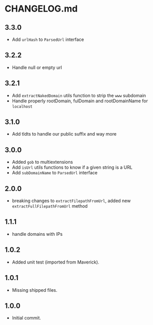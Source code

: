 CHANGELOG.md
============

3.3.0
-----
* Add `urlHash` to `ParsedUrl` interface

3.2.2
-----
* Handle null or empty url

3.2.1
-----
* Add `extractNakedDomain` utils function to strip the `www` subdomain
* Handle properly rootDomain, fulDomain and rootDomainName for `localhost`

3.1.0
-----
* Add tldts to handle our public suffix and way more

3.0.0
------
* Added `gob` to multiextensions
* Add `isUrl` utils functions to know if a given string is a URL
* Add `subDomainName` to `ParsedUrl` interface

2.0.0
------
* breaking changes to `extractFilepathFromUrl`, added new `extractFullFilepathFromUrl` method

1.1.1
------
* handle domains with IPs


1.0.2
------
* Added unit test (imported from Maverick).

1.0.1
------
* Missing shipped files.


1.0.0
------
* Initial commit.
